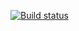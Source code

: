 [![Build status](https://ci.appveyor.com/api/projects/status/y93ihx37echlwk8v?svg=true)](https://ci.appveyor.com/project/CossX/rest)